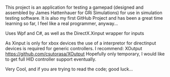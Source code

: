 This project is an application for testing a gamepad (designed and assembled by James Hattenhauer for GRi Simulations) for use in simulation testing software.
It is also my first GitHub Project and has been a great time learning so far, I feel like a real programmer, anyway...

Uses Wpf and C#, as well as the DirectX.Xinput wrapper for inputs

As Xinput is only for xbox devices the use of a interpretor for directinput devices is required for generic controllers.
I recommend: XOutput <https://github.com/csutorasa/XOutput>
Hopefully only temporary, I would like to get full HID controller support eventually.

Very Cool, and if you are trying to read the code; good luck...